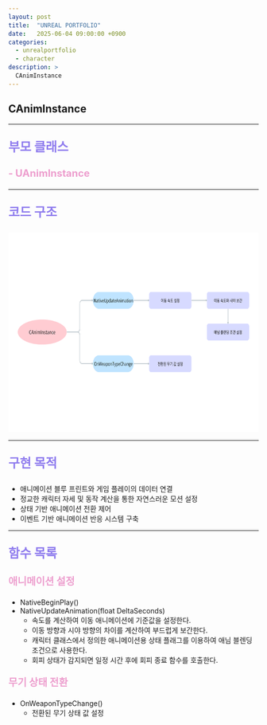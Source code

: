 ```yaml
---
layout: post
title:  "UNREAL PORTFOLIO"
date:   2025-06-04 09:00:00 +0900
categories:
  - unrealportfolio
  - character
description: >
  CAnimInstance
---
```

## CAnimInstance

---

<p style = "color:#8f7cee; font-size:25px; font-weight:bold">
부모 클래스
</p>

<p style = "color:#ed9ece; font-size:20px; font-weight:bold">
- UAnimInstance
</p>

---

<p style = "color:#8f7cee; font-size:25px; font-weight:bold">
코드 구조
</p>

<img src = "/assets/img/unrealportfolio/CAnimInstance.png" width = "1000" height = "400">

---

<p style = "color:#8f7cee; font-size:25px; font-weight:bold">
구현 목적
</p>

- 애니메이션 블루 프린트와 게임 플레이의 데이터 연결
- 정교한 캐릭터 자세 및 동작 계산을 통한 자연스러운 모션 설정
- 상태 기반 애니메이션 전환 제어
- 이벤트 기반 애니메이션 반응 시스템 구축

---

<p style = "color:#8f7cee; font-size:25px; font-weight:bold">
함수 목록
</p>

<p style = "color:#ed9ece; font-size:20px; font-weight:bold">
애니메이션 설정
</p>

- NativeBeginPlay()
- NativeUpdateAnimation(float DeltaSeconds)
  - 속도를 계산하여 이동 애니메이션에 기준값을 설정한다.
  - 이동 방향과 시야 방향의 차이를 계산하여 부드럽게 보간한다.
  - 캐릭터 클래스에서 정의한 애니메이션용 상태 플래그를 이용하여 애님 블렌딩 조건으로 사용한다.
  - 회피 상태가 감지되면 일정 시간 후에 회피 종료 함수를 호출한다.

<p style = "color:#ed9ece; font-size:20px; font-weight:bold">
무기 상태 전환
</p>

- OnWeaponTypeChange()
  - 전환된 무기 상태 값 설정
